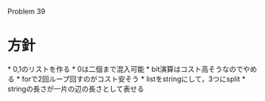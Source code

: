 Problem 39
# 方針 
\* 0,1のリストを作る
\* 0は二個まで混入可能
\* bit演算はコスト高そうなのでやめる
\* forで2回ループ回すのがコスト安そう
\* listをstringにして，3つにsplit
\* stringの長さが一片の辺の長さとして表せる

